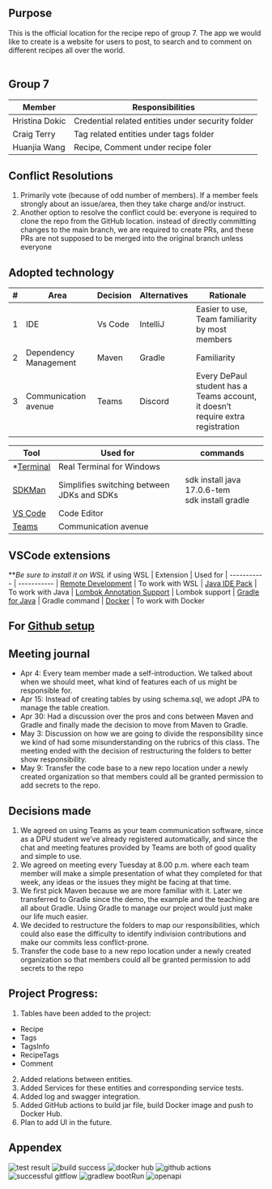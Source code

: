 ## Purpose
This is the official location for the recipe repo of group 7.
The app we would like to create is a website for users to post, to search and to comment on different recipes all over the world.
<br/><br/>
## Group 7
|Member|Responsibilities|
|----------------------|---------------------------------------|
| Hristina Dokic| Credential related entities under security folder |
| Craig Terry| Tag related entities under tags folder |
| Huanjia Wang| Recipe, Comment under recipe foler |

## Conflict Resolutions
1. Primarily vote (because of odd number of members).  If a member feels strongly about an issue/area, then they take charge and/or instruct.
2. Another option to resolve the conflict could be: everyone is required to clone the repo from the GitHub location. instead of directly committing changes to the main branch, we are required to create PRs, and these PRs are not supposed to be merged into the original branch unless everyone 

## Adopted technology
| #|Area|Decision|Alternatives|Rationale|
|--|---------------|----------|-----------|--------------------|
| 1| IDE| Vs Code | IntelliJ | Easier to use, Team familiarity by most members|
| 2| Dependency Management| Maven| Gradle| Familiarity|
| 3| Communication avenue| Teams| Discord| Every DePaul student has a Teams account, it doesn’t require extra registration |
||||||



| Tool | Used for | commands 
| ----------- | ----------- |------
| *[Terminal](https://www.microsoft.com/en-us/p/windows-terminal/9n0dx20hk701) | Real Terminal for Windows 
| [SDKMan](https://sdkman.io/) | Simplifies switching between JDKs and SDKs | sdk install java 17.0.6-tem<br/>sdk install gradle 
| [VS Code](https://code.visualstudio.com) | Code Editor  
| [Teams](https://www.microsoft.com/en-us/microsoft-teams/group-chat-software) | Communication avenue 

## VSCode extensions
**<i>Be sure to install it on WSL</I> if using WSL
| Extension | Used for 
| ----------- | ----------- 
| [Remote Development](https://marketplace.visualstudio.com/items?itemName=ms-vscode-remote.vscode-remote-extensionpack) | To work with WSL
| [Java IDE Pack](https://marketplace.visualstudio.com/items?itemName=pverest.java-ide-pack) | To work with Java
| [Lombok Annotation Support](https://marketplace.visualstudio.com/items?itemName=GabrielBB.vscode-lombok) | Lombok support
| [Gradle for Java](https://marketplace.visualstudio.com/items?itemName=vscjava.vscode-gradle) | Gradle command
| [Docker](https://marketplace.visualstudio.com/items?itemName=ms-azuretools.vscode-docker) | To work with Docker

 
## For [Github setup](https://help.github.com/articles/set-up-git)

## Meeting journal
- Apr 4: Every team member made a self-introduction. We talked about when we should meet, what kind of features each of us might be responsible for.
- Apr 15: Instead of creating tables by using schema.sql, we adopt JPA to manage the table creation.
- Apr 30: Had a discussion over the pros and cons between Maven and Gradle and finally made the decision to move from Maven to Gradle.
- May 3: Discussion on how we are going to divide the responsibility since we kind of had some misunderstanding on the rubrics of this class.  The meeting ended with the decision of restructuring the folders to better show responsibility.
- May 9: Transfer the code base to a new repo location under a newly created organization so that members could all be granted permission to add secrets to the repo.


## Decisions made
1. We agreed on using Teams as your team communication software, since as a DPU student we’ve already registered automatically, and since the chat and meeting features provided by Teams are both of good quality and simple to use.
2. We agreed on meeting every Tuesday at 8.00 p.m. where each team member will make a simple presentation of what they completed for that week, any ideas or the issues they might be facing at that time.
3. We first pick Maven because we are more familiar with it. Later we transferred to Gradle since the demo, the example and the teaching are all about Gradle. Using Gradle to manage our project would just make our life much easier.
4. We decided to restructure the folders to map our responsibilities, which could also ease the difficulty to identify indivision contributions and make our commits less conflict-prone.
5. Transfer the code base to a new repo location under a newly created organization so that members could all be granted permission to add secrets to the repo

## Project Progress:
1. Tables have been added to the project:
- Recipe
- Tags
- TagsInfo
- RecipeTags
- Comment
2. Added relations between entities.
3. Added Services for these entities and corresponding service tests.
4. Added log and swagger integration.
5. Added GitHub actions to build jar file, build Docker image and push to Docker Hub.
6. Plan to add UI in the future.

## Appendex
![test result](https://github.com/depaul-group7/recipes/assets/63690540/14fffc06-ea93-48b4-94fd-8b670335f344)
![build success](https://github.com/depaul-group7/recipes/assets/63690540/89f2ddb3-d016-4e7e-a13a-b5db775ccc4c)
![docker hub](https://github.com/depaul-group7/recipes/assets/63690540/7031be4f-1406-4849-9d11-6ca3b2683aac)
![github actions](https://github.com/depaul-group7/recipes/assets/63690540/cee52d5d-7763-4848-8bed-80a97b177bef)
![successful gitflow](https://github.com/depaul-group7/recipes/assets/63690540/c534167c-36dc-412c-8930-ef8537a532a2)
![gradlew bootRun](https://github.com/depaul-group7/recipes/assets/63690540/f304a5b5-f226-46db-8cb9-5fd377104c20)
![openapi](https://github.com/depaul-group7/recipes/assets/63690540/35ac4b51-2ed5-43e3-b2a6-43e83f851e5a)
